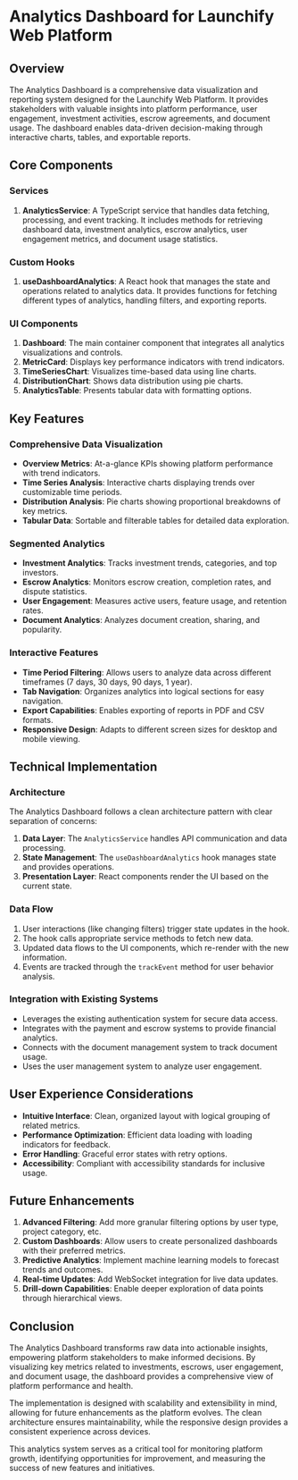 # Analytics Dashboard for Launchify Web Platform

## Overview

The Analytics Dashboard is a comprehensive data visualization and reporting system designed for the Launchify Web Platform. It provides stakeholders with valuable insights into platform performance, user engagement, investment activities, escrow agreements, and document usage. The dashboard enables data-driven decision-making through interactive charts, tables, and exportable reports.

## Core Components

### Services

1. **AnalyticsService**: A TypeScript service that handles data fetching, processing, and event tracking. It includes methods for retrieving dashboard data, investment analytics, escrow analytics, user engagement metrics, and document usage statistics.

### Custom Hooks

1. **useDashboardAnalytics**: A React hook that manages the state and operations related to analytics data. It provides functions for fetching different types of analytics, handling filters, and exporting reports.

### UI Components

1. **Dashboard**: The main container component that integrates all analytics visualizations and controls.
2. **MetricCard**: Displays key performance indicators with trend indicators.
3. **TimeSeriesChart**: Visualizes time-based data using line charts.
4. **DistributionChart**: Shows data distribution using pie charts.
5. **AnalyticsTable**: Presents tabular data with formatting options.

## Key Features

### Comprehensive Data Visualization

- **Overview Metrics**: At-a-glance KPIs showing platform performance with trend indicators.
- **Time Series Analysis**: Interactive charts displaying trends over customizable time periods.
- **Distribution Analysis**: Pie charts showing proportional breakdowns of key metrics.
- **Tabular Data**: Sortable and filterable tables for detailed data exploration.

### Segmented Analytics

- **Investment Analytics**: Tracks investment trends, categories, and top investors.
- **Escrow Analytics**: Monitors escrow creation, completion rates, and dispute statistics.
- **User Engagement**: Measures active users, feature usage, and retention rates.
- **Document Analytics**: Analyzes document creation, sharing, and popularity.

### Interactive Features

- **Time Period Filtering**: Allows users to analyze data across different timeframes (7 days, 30 days, 90 days, 1 year).
- **Tab Navigation**: Organizes analytics into logical sections for easy navigation.
- **Export Capabilities**: Enables exporting of reports in PDF and CSV formats.
- **Responsive Design**: Adapts to different screen sizes for desktop and mobile viewing.

## Technical Implementation

### Architecture

The Analytics Dashboard follows a clean architecture pattern with clear separation of concerns:

1. **Data Layer**: The `AnalyticsService` handles API communication and data processing.
2. **State Management**: The `useDashboardAnalytics` hook manages state and provides operations.
3. **Presentation Layer**: React components render the UI based on the current state.

### Data Flow

1. User interactions (like changing filters) trigger state updates in the hook.
2. The hook calls appropriate service methods to fetch new data.
3. Updated data flows to the UI components, which re-render with the new information.
4. Events are tracked through the `trackEvent` method for user behavior analysis.

### Integration with Existing Systems

- Leverages the existing authentication system for secure data access.
- Integrates with the payment and escrow systems to provide financial analytics.
- Connects with the document management system to track document usage.
- Uses the user management system to analyze user engagement.

## User Experience Considerations

- **Intuitive Interface**: Clean, organized layout with logical grouping of related metrics.
- **Performance Optimization**: Efficient data loading with loading indicators for feedback.
- **Error Handling**: Graceful error states with retry options.
- **Accessibility**: Compliant with accessibility standards for inclusive usage.

## Future Enhancements

1. **Advanced Filtering**: Add more granular filtering options by user type, project category, etc.
2. **Custom Dashboards**: Allow users to create personalized dashboards with their preferred metrics.
3. **Predictive Analytics**: Implement machine learning models to forecast trends and outcomes.
4. **Real-time Updates**: Add WebSocket integration for live data updates.
5. **Drill-down Capabilities**: Enable deeper exploration of data points through hierarchical views.

## Conclusion

The Analytics Dashboard transforms raw data into actionable insights, empowering platform stakeholders to make informed decisions. By visualizing key metrics related to investments, escrows, user engagement, and document usage, the dashboard provides a comprehensive view of platform performance and health.

The implementation is designed with scalability and extensibility in mind, allowing for future enhancements as the platform evolves. The clean architecture ensures maintainability, while the responsive design provides a consistent experience across devices.

This analytics system serves as a critical tool for monitoring platform growth, identifying opportunities for improvement, and measuring the success of new features and initiatives. 
